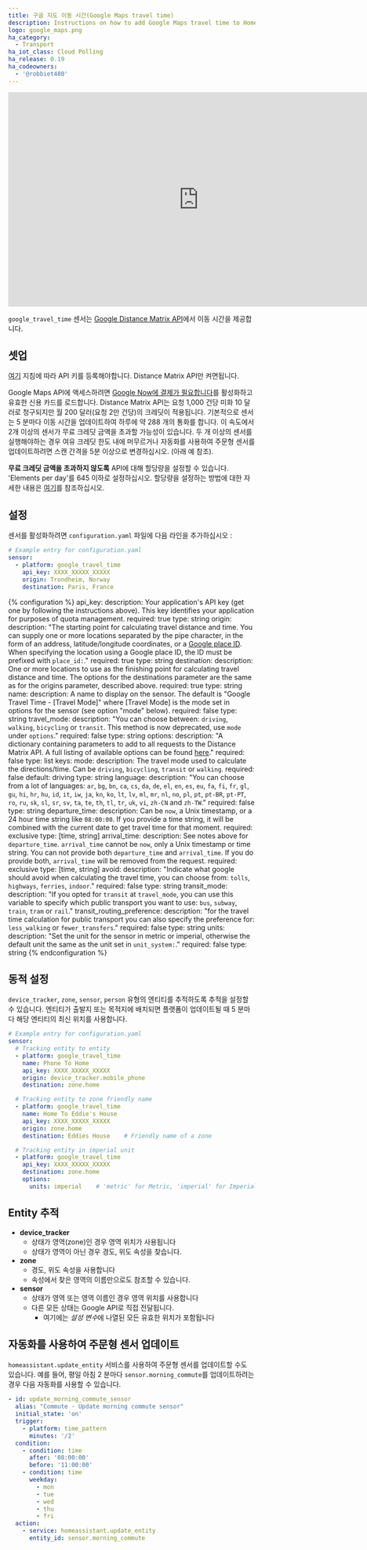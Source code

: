 ```yaml
---
title: 구글 지도 이동 시간(Google Maps travel time)
description: Instructions on how to add Google Maps travel time to Home Assistant.
logo: google_maps.png
ha_category:
  - Transport
ha_iot_class: Cloud Polling
ha_release: 0.19
ha_codeowners:
  - '@robbiet480'
---
```


<div class='videoWrapper'>
<iframe width="776" height="437" src="https://www.youtube.com/embed/DdMmEbKp4_o" frameborder="0" allow="accelerometer; autoplay; encrypted-media; gyroscope; picture-in-picture" allowfullscreen></iframe>
</div>

`google_travel_time` 센서는 [Google Distance Matrix API](https://developers.google.com/maps/documentation/distance-matrix/)에서 이동 시간을 제공합니다.

## 셋업

[여기](https://github.com/googlemaps/google-maps-services-python#api-keys) 지침에 따라 API 키를 등록해야합니다. Distance Matrix API만 켜면됩니다.

Google Maps API에 액세스하려면 [Google Now에 결제가 필요합니다](https://mapsplatform.googleblog.com/2018/05/introducing-google-maps-platform.html)를 활성화하고 유효한 신용 카드를 로드합니다. Distance Matrix API는 요청 1,000 건당 미화 10 달러로 청구되지만 월 200 달러(요청 2만 건당)의 크레딧이 적용됩니다. 기본적으로 센서는 5 분마다 이동 시간을 업데이트하여 하루에 약 288 개의 통화를 합니다. 이 속도에서 2개 이상의 센서가 무료 크레딧 금액을 초과할 가능성이 있습니다. 두 개 이상의 센서를 실행해야하는 경우 여유 크레딧 한도 내에 머무르거나 자동화를 사용하여 주문형 센서를 업데이트하려면 스캔 간격을 5분 이상으로 변경하십시오. (아래 예 참조).

**무료 크레딧 금액을 초과하지 않도록** API에 대해 할당량을 설정할 수 있습니다. 'Elements per day'를 645 이하로 설정하십시오. 할당량을 설정하는 방법에 대한 자세한 내용은 [여기](https://developers.google.com/maps/documentation/distance-matrix/usage-and-billing#set-caps)를 참조하십시오.

## 설정

센서를 활성화하려면 `configuration.yaml` 파일에 다음 라인을 추가하십시오 :

```yaml
# Example entry for configuration.yaml
sensor:
  - platform: google_travel_time
    api_key: XXXX_XXXXX_XXXXX
    origin: Trondheim, Norway
    destination: Paris, France
```

{% configuration %}
api_key:
  description: Your application's API key (get one by following the instructions above). This key identifies your application for purposes of quota management.
  required: true
  type: string
origin:
  description: "The starting point for calculating travel distance and time. You can supply one or more locations separated by the pipe character, in the form of an address, latitude/longitude coordinates, or a [Google place ID](https://developers.google.com/places/place-id). When specifying the location using a Google place ID, the ID must be prefixed with `place_id:`."
  required: true
  type: string
destination:
  description: One or more locations to use as the finishing point for calculating travel distance and time. The options for the destinations parameter are the same as for the origins parameter, described above.
  required: true
  type: string
name:
  description: A name to display on the sensor. The default is "Google Travel Time - [Travel Mode]" where [Travel Mode] is the mode set in options for the sensor (see option "mode" below).
  required: false
  type: string
travel_mode:
  description: "You can choose between: `driving`, `walking`, `bicycling` or `transit`. This method is now deprecated, use `mode` under `options`."
  required: false
  type: string
options:
  description: "A dictionary containing parameters to add to all requests to the Distance Matrix API. A full listing of available options can be found [here](https://developers.google.com/maps/documentation/distance-matrix/intro#RequestParameters)."
  required: false
  type: list
  keys:
    mode:
      description: The travel mode used to calculate the directions/time. Can be `driving`, `bicycling`, `transit` or `walking`.
      required: false
      default: driving
      type: string
    language:
      description: "You can choose from a lot of languages: `ar`, `bg`, `bn`, `ca`, `cs`, `da`, `de`, `el`, `en`, `es`, `eu`, `fa`, `fi`, `fr`, `gl`, `gu`, `hi`, `hr`, `hu`, `id`, `it`, `iw`, `ja`, `kn`, `ko`, `lt`, `lv`, `ml`, `mr`, `nl`, `no`, `pl`, `pt`, `pt-BR`, `pt-PT`, `ro`, `ru`, `sk`, `sl`, `sr`, `sv`, `ta`, `te`, `th`, `tl`, `tr`, `uk`, `vi`, `zh-CN` and `zh-TW`."
      required: false
      type: string
    departure_time:
      description: Can be `now`, a Unix timestamp, or a 24 hour time string like `08:00:00`. If you provide a time string, it will be combined with the current date to get travel time for that moment.
      required: exclusive
      type: [time, string]
    arrival_time:
      description: See notes above for `departure_time`. `arrival_time` cannot be `now`, only a Unix timestamp or time string. You can not provide both `departure_time` and `arrival_time`. If you do provide both, `arrival_time` will be removed from the request.
      required: exclusive
      type: [time, string]
    avoid:
      description: "Indicate what google should avoid when calculating the travel time, you can choose from: `tolls`, `highways`, `ferries`, `indoor`."
      required: false
      type: string
    transit_mode:
      description: "If you opted for `transit` at `travel_mode`, you can use this variable to specify which public transport you want to use: `bus`, `subway`, `train`, `tram` or `rail`."
    transit_routing_preference:
      description: "for the travel time calculation for public transport you can also specify the preference for: `less_walking` or `fewer_transfers`."
      required: false
      type: string
    units:
      description: "Set the unit for the sensor in metric or imperial, otherwise the default unit the same as the unit set in `unit_system:`."
      required: false
      type: string
{% endconfiguration %}

## 동적 설정

`device_tracker`, `zone`, `sensor`, `person` 유형의 엔티티를 추적하도록 추적을 설정할 수 있습니다. 엔티티가 출발지 또는 목적지에 배치되면 플랫폼이 업데이트될 때 5 분마다 해당 엔티티의 최신 위치를 사용합니다.

```yaml
# Example entry for configuration.yaml
sensor:
  # Tracking entity to entity
  - platform: google_travel_time
    name: Phone To Home
    api_key: XXXX_XXXXX_XXXXX
    origin: device_tracker.mobile_phone
    destination: zone.home

  # Tracking entity to zone friendly name
  - platform: google_travel_time
    name: Home To Eddie's House
    api_key: XXXX_XXXXX_XXXXX
    origin: zone.home
    destination: Eddies House    # Friendly name of a zone

  # Tracking entity in imperial unit
  - platform: google_travel_time
    api_key: XXXX_XXXXX_XXXXX
    destination: zone.home
    options:
      units: imperial    # 'metric' for Metric, 'imperial' for Imperial
```

## Entity 추적

- **device_tracker**
  - 상태가 영역(zone)인 경우 영역 위치가 사용됩니다
  - 상태가 영역이 아닌 경우 경도, 위도 속성을 찾습니다.
- **zone**
  - 경도, 위도 속성을 사용합니다
  - 속성에서 찾은 영역의 이름만으로도 참조할 수 있습니다.
- **sensor**
  - 상태가 영역 또는 영역 이름인 경우 영역 위치를 사용합니다
  - 다른 모든 상태는 Google API로 직접 전달됩니다.
    - 여기에는 *설성 변수*에 나열된 모든 유효한 위치가 포함됩니다

## 자동화를 사용하여 주문형 센서 업데이트

`homeassistant.update_entity` 서비스를 사용하여 주문형 센서를 업데이트할 수도 있습니다. 예를 들어, 평일 아침 2 분마다 `sensor.morning_commute`를 업데이트하려는 경우 다음 자동화를 사용할 수 있습니다.

```yaml
- id: update_morning_commute_sensor
  alias: "Commute - Update morning commute sensor"
  initial_state: 'on'
  trigger:
    - platform: time_pattern
      minutes: '/2'
  condition:
    - condition: time
      after: '08:00:00'
      before: '11:00:00'
    - condition: time
      weekday:
        - mon
        - tue
        - wed
        - thu
        - fri
  action:
    - service: homeassistant.update_entity
      entity_id: sensor.morning_commute
```
